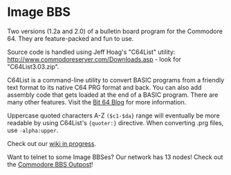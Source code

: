 # Image BBS
Two versions (1.2a and 2.0) of a bulletin board program for the Commodore 64. They are feature-packed and fun to use.

Source code is handled using Jeff Hoag's "C64List" utility:
http://www.commodoreserver.com/Downloads.asp - look for "C64List3.03.zip".

C64List is a command-line utility to convert BASIC programs from a friendly text format to its native C64 PRG format and back. You can also add assembly code that gets loaded at the end of a BASIC program. There are many other features. Visit the [Bit 64 Blog]( http://commodoreserver.com/BlogView.asp?BID=620460DB83BF4CC1AE7FEF4E9AB4A228) for more information.

Uppercase quoted characters A-Z `($c1-$da}` range will eventually be more readable by using C64List's `{quoter:}` directive.
When converting .prg files, use `-alpha:upper`.

Check out our [wiki in progress](https://github.com/Pinacolada64/ImageBBS/wiki).

Want to telnet to some Image BBSes? Our network has 13 nodes! Check out the [Commodore BBS Outpost](cbbsoutpost.servebbs.com/index.php)!
